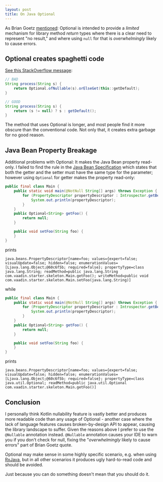 ```yaml
---
layout: post
title: On Java Optional
---
```


As Brian Goetz [mentioned](https://youtu.be/MFzlgAuanU0):
Optional is intended to provide a *limited* mechanism for library method *return* types
where there is a clear need to represent "no result," and where using `null` for
that is *overwhelmingly* likely to cause errors.

## Optional creates spaghetti code

[See this StackOverflow message](https://stackoverflow.com/a/34458582/377320):

```java
// BAD
String process(String s) {
    return Optional.ofNullable(s).orElseGet(this::getDefault);
}

// GOOD
String process(String s) {
    return (s != null) ? s : getDefault();
}
```

The method that uses Optional is longer, and most people find it more obscure than the conventional code. Not only that, it creates extra garbage for no good reason.

## Java Bean Property Breakage

Additional problems with Optional: It makes the Java Bean property read-only. I failed to find the rule
in the [Java Bean Specification](https://download.oracle.com/otndocs/jcp/7224-javabeans-1.01-fr-spec-oth-JSpec/) which states
that both the getter and the setter must have the same type for the parameter; however using `Optional` for getter makes
the property read-only:

```java
public final class Main {
    public static void main(@NotNull String[] args) throws Exception {
        for (PropertyDescriptor propertyDescriptor : Introspector.getBeanInfo(Main.class).getPropertyDescriptors()) {
            System.out.println(propertyDescriptor);
        }
    }
    public Optional<String> getFoo() {
        return null;
    }

    public void setFoo(String foo) {
    }
}
```

prints

```
java.beans.PropertyDescriptor[name=foo; values={expert=false; visualUpdate=false; hidden=false; enumerationValues=[Ljava.lang.Object;@60c6f5b; required=false}; propertyType=class java.lang.String; readMethod=public java.lang.String com.vaadin.starter.skeleton.Main.getFoo(); writeMethod=public void com.vaadin.starter.skeleton.Main.setFoo(java.lang.String)]
```

while

```java
public final class Main {
    public static void main(@NotNull String[] args) throws Exception {
        for (PropertyDescriptor propertyDescriptor : Introspector.getBeanInfo(Main.class).getPropertyDescriptors()) {
            System.out.println(propertyDescriptor);
        }
    }
    public Optional<String> getFoo() {
        return null;
    }

    public void setFoo(String foo) {
    }
}
```

prints

```
java.beans.PropertyDescriptor[name=foo; values={expert=false; visualUpdate=false; hidden=false; enumerationValues=[Ljava.lang.Object;@60c6f5b; required=false}; propertyType=class java.util.Optional; readMethod=public java.util.Optional com.vaadin.starter.skeleton.Main.getFoo()]
```

## Conclusion

I personally think Kotlin nullability feature is vastly better and produces more readable code
than any usage of Optional - another case where the lack of language features causes broken-by-design
API to appear, causing the library landscape to suffer. Given the reasons
above I prefer to use the `@Nullable` annotation instead. `@Nullable` annotation causes
your IDE to warn you if you don't check for null, fixing the "*overwhelmingly* likely to cause errors"
part of Brian Goetz quote.

Optional may make sense in some highly specific scenario, e.g. when using [RxJava](https://github.com/ReactiveX/RxJava),
but in all other scenarios it produces ugly hard-to-read code and should be avoided.

Just because you can do something doesn't mean that you should do it.
